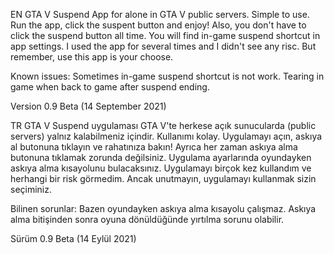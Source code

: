 EN
GTA V Suspend App for alone in GTA V public servers.
Simple to use. Run the app, click the suspent button and enjoy!
Also, you don't have to click the suspend button all time. You will find in-game suspend shortcut in app settings.
I used the app for several times and I didn't see any risc. But remember, use this app is your choose.

Known issues:
Sometimes in-game suspend shortcut is not work.
Tearing in game when back to game after suspend ending.

Version 0.9 Beta (14 September 2021)

TR
GTA V Suspend uygulaması GTA V'te herkese açık sunucularda (public servers) yalnız kalabilmeniz içindir.
Kullanımı kolay. Uygulamayı açın, askıya al butonuna tıklayın ve rahatınıza bakın!
Ayrıca her zaman askıya alma butonuna tıklamak zorunda değilsiniz. Uygulama ayarlarında oyundayken askıya alma kısayolunu bulacaksınız.
Uygulamayı birçok kez kullandım ve herhangi bir risk görmedim. Ancak unutmayın, uygulamayı kullanmak sizin seçiminiz.

Bilinen sorunlar:
Bazen oyundayken askıya alma kısayolu çalışmaz.
Askıya alma bitişinden sonra oyuna dönüldüğünde yırtılma sorunu olabilir.

Sürüm 0.9 Beta (14 Eylül 2021)
